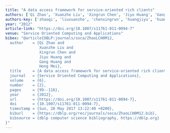 ```yaml
---
title: "A data access framework for service-oriented rich clients"
authors: ['Qi Zhao', 'Xuanzhe Liu', 'Xingrun Chen', 'Jiyu Huang', 'Gang Huang 0001', 'Hong Mei']
authors-key: ['zhaoqi', 'liuxuanzhe', 'chenxingrun', 'huangjiyu', 'huanggang', 'meihong']
year: "2012"
article-link: "https://doi.org/10.1007/s11761-011-0094-7"
venue: "Service Oriented Computing and Applications"
bibex: "@article{DBLP:journals/soca/ZhaoLCH0M12,
  author    = {Qi Zhao and
               Xuanzhe Liu and
               Xingrun Chen and
               Jiyu Huang and
               Gang Huang and
               Hong Mei},
  title     = {A data access framework for service-oriented rich clients},
  journal   = {Service Oriented Computing and Applications},
  volume    = {6},
  number    = {2},
  pages     = {99--116},
  year      = {2012},
  url       = {https://doi.org/10.1007/s11761-011-0094-7},
  doi       = {10.1007/s11761-011-0094-7},
  timestamp = {Sun, 28 May 2017 13:22:40 +0200},
  biburl    = {https://dblp.org/rec/journals/soca/ZhaoLCH0M12.bib},
  bibsource = {dblp computer science bibliography, https://dblp.org}
}"
---
```

